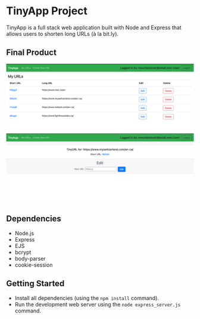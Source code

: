 # TinyApp Project

TinyApp is a full stack web application built with Node and Express that allows users to shorten long URLs (à la bit.ly).

## Final Product

!["Logged in view. Table listing short URLs and corresponding long URLs, along with Edit and Delete functionalities."](https://github.com/Raiza-D/tinyapp/blob/main/docs/TinyApp-LoggedIn-Index.png?raw=true)
!["Logged in view of page where can update the long URL for an existing short URL."](https://github.com/Raiza-D/tinyapp/blob/main/docs/TinyApp-LoggedIn-EditUrl.png?raw=true)

## Dependencies

- Node.js
- Express
- EJS
- bcrypt
- body-parser
- cookie-session


## Getting Started

- Install all dependencies (using the `npm install` command).
- Run the development web server using the `node express_server.js` command.
